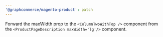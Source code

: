 ```yaml
---
'@graphcommerce/magento-product': patch
---
```


Forward the maxWidth prop to the `<ColumnTwoWithTop />` component from the `<ProductPageDescription maxWidth='lg'/>` component.
